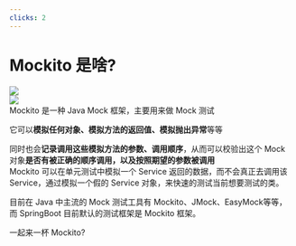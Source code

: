 ```yaml
---
clicks: 2
---
```


# Mockito 是啥?

<div v-if="$slidev.nav.clicks === 0" grid="~ cols-7 gap-1 mt-36">
  <div class="col-span-3 rounded-tl-lg">
  <img src="/image/mockito-image.png" class="rounded-tl-lg" />
  </div>
</div>


<div v-if="$slidev.nav.clicks > 0" class="bg-green-200 rounded-lg shadow">
<div grid="~ cols-7 gap-1 mt-36">
  <div class="col-span-3 bg-green-100 rounded-tl-lg">
  <img src="/image/mockito-image.png" class="rounded-tl-lg" />

  </div>
  <div class="col-span-4 self-center p-1">

  <div class="font-bold text-center text-gray-800">
      Mockito 是一种 Java Mock 框架，主要用来做 Mock 测试
  </div>  
  <div class="card-right text-gray-700 text-basic">

  它可以**模拟任何对象、模拟方法的返回值、模拟抛出异常**等等
  
  同时也会**记录调用这些模拟方法的参数、调用顺序**，从而可以校验出这个 Mock 对象**是否有被正确的顺序调用，以及按照期望的参数被调用**
  </div>
  </div>
</div>

<div v-if="$slidev.nav.clicks > 1" class="text-baisc text-gray-600 bg-green-50 p-6 pb-1 rounded-b-lg">
Mockito 可以在单元测试中模拟一个 Service 返回的数据，而不会真正去调用该 Service，通过模拟一个假的 Service 对象，来快速的测试当前想要测试的类。

目前在 Java 中主流的 Mock 测试工具有 Mockito、JMock、EasyMock等等，而 SpringBoot 目前默认的测试框架是 Mockito 框架。
</div>
</div>

<div v-click="3" class="bg-gradient-to-br from-green-100 to-green-400 mt-6 p-6 inline-block font-bold rounded-lg text-gray-600 float-right shadow-lg">
一起来一杯 Mockito?
</div>

<style>
.card-right p:last-child {
  margin-bottom: 0px !important;
  padding-bottom: 0px !important;
}
</style>
